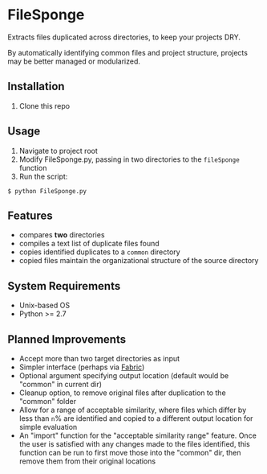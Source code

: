 # FileSponge
Extracts files duplicated across directories, to keep your projects DRY.

By automatically identifying common files and project structure, projects may be better managed or modularized.

## Installation

1. Clone this repo

## Usage

1. Navigate to project root
2. Modify FileSponge.py, passing in two directories to the `fileSponge` function
3. Run the script:

  `$ python FileSponge.py`

## Features

* compares **two** directories
* compiles a text list of duplicate files found
* copies identified duplicates to a `common` directory
* copied files maintain the organizational structure of the source directory

## System Requirements

* Unix-based OS
* Python >= 2.7

## Planned Improvements

* Accept more than two target directories as input
* Simpler interface (perhaps via [Fabric])
* Optional argument specifying output location (default would be "common" in current dir)
* Cleanup option, to remove original files after duplication to the "common" folder
* Allow for a range of acceptable similarity, where files which differ by less than `n`% are
identified and copied to a different output location for simple evaluation
* An "import" function for the "acceptable similarity range" feature. Once the user is satisfied
with any changes made to the files identified, this function can be run to first move those into the
"common" dir, then remove them from their original locations


<!--
## Fun Facts

* Name and core concept stem from an amazing friend, [Zach Bush], who first pun'd to me the term _"sponge"_ with the phrase _"keep your code DRY."_
-->

<!-- Links! -->
[Fabric]: https://get.fabric.io/
[Zach Bush]: https://github.com/zmbush
